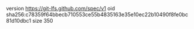 version https://git-lfs.github.com/spec/v1
oid sha256:c78359f64bbecb710553ce55b4835163e35e10ec22b10490f8fe0bc81d10dbc1
size 350
